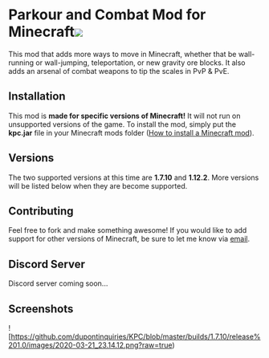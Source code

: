 # Parkour and Combat Mod for Minecraft![](https://raw.githubusercontent.com/dupontinquiries/Parkour-and-Combat-Mod-Minecraft-1.7.10/master/parkourcombatmod_v2.jpg)

This mod that adds more ways to move in Minecraft, whether that be wall-running or wall-jumping, teleportation, or new gravity ore blocks.  It also adds an arsenal of combat weapons to tip the scales in PvP & PvE.

## Installation

This mod is __made for specific versions of Minecraft!__  It will not run on unsupported versions of the game.  To install the mod, simply put the __kpc.jar__ file in your Minecraft mods folder ([How to install a Minecraft mod](https://minecraft.gamepedia.com/Mods/Installing_Forge_mods)).

## Versions

The two supported versions at this time are __1.7.10__ and __1.12.2__.  More versions will be listed below when they are become supported.

## Contributing
Feel free to fork and make something awesome!  If you would like to add support for other versions of Minecraft, be sure to let me know via [email](mailto:dupontinquiries@gmail.com).

## Discord Server

Discord server coming soon...

## Screenshots

![https://github.com/dupontinquiries/KPC/blob/master/builds/1.7.10/release%201.0/images/2020-03-21_23.14.12.png?raw=true)
